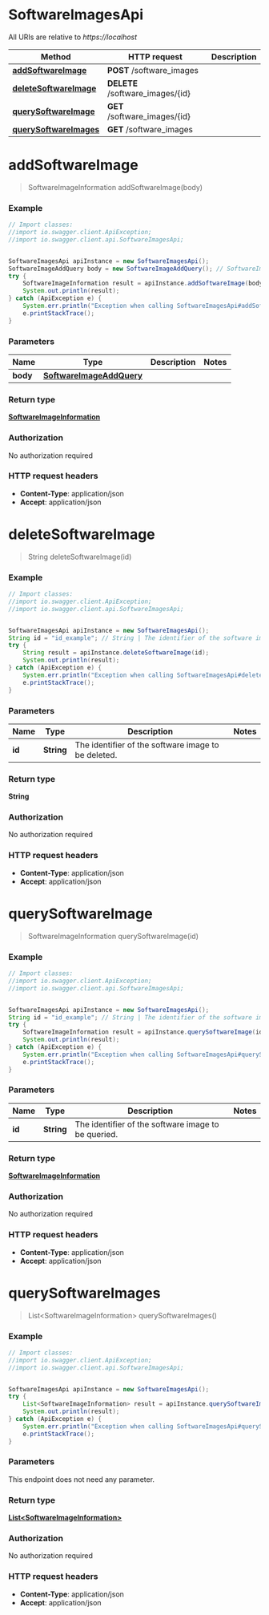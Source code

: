 # SoftwareImagesApi

All URIs are relative to *https://localhost*

Method | HTTP request | Description
------------- | ------------- | -------------
[**addSoftwareImage**](SoftwareImagesApi.md#addSoftwareImage) | **POST** /software_images | 
[**deleteSoftwareImage**](SoftwareImagesApi.md#deleteSoftwareImage) | **DELETE** /software_images/{id} | 
[**querySoftwareImage**](SoftwareImagesApi.md#querySoftwareImage) | **GET** /software_images/{id} | 
[**querySoftwareImages**](SoftwareImagesApi.md#querySoftwareImages) | **GET** /software_images | 


<a name="addSoftwareImage"></a>
# **addSoftwareImage**
> SoftwareImageInformation addSoftwareImage(body)



### Example
```java
// Import classes:
//import io.swagger.client.ApiException;
//import io.swagger.client.api.SoftwareImagesApi;


SoftwareImagesApi apiInstance = new SoftwareImagesApi();
SoftwareImageAddQuery body = new SoftwareImageAddQuery(); // SoftwareImageAddQuery | 
try {
    SoftwareImageInformation result = apiInstance.addSoftwareImage(body);
    System.out.println(result);
} catch (ApiException e) {
    System.err.println("Exception when calling SoftwareImagesApi#addSoftwareImage");
    e.printStackTrace();
}
```

### Parameters

Name | Type | Description  | Notes
------------- | ------------- | ------------- | -------------
 **body** | [**SoftwareImageAddQuery**](SoftwareImageAddQuery.md)|  |

### Return type

[**SoftwareImageInformation**](SoftwareImageInformation.md)

### Authorization

No authorization required

### HTTP request headers

 - **Content-Type**: application/json
 - **Accept**: application/json

<a name="deleteSoftwareImage"></a>
# **deleteSoftwareImage**
> String deleteSoftwareImage(id)



### Example
```java
// Import classes:
//import io.swagger.client.ApiException;
//import io.swagger.client.api.SoftwareImagesApi;


SoftwareImagesApi apiInstance = new SoftwareImagesApi();
String id = "id_example"; // String | The identifier of the software image to be deleted.
try {
    String result = apiInstance.deleteSoftwareImage(id);
    System.out.println(result);
} catch (ApiException e) {
    System.err.println("Exception when calling SoftwareImagesApi#deleteSoftwareImage");
    e.printStackTrace();
}
```

### Parameters

Name | Type | Description  | Notes
------------- | ------------- | ------------- | -------------
 **id** | **String**| The identifier of the software image to be deleted. |

### Return type

**String**

### Authorization

No authorization required

### HTTP request headers

 - **Content-Type**: application/json
 - **Accept**: application/json

<a name="querySoftwareImage"></a>
# **querySoftwareImage**
> SoftwareImageInformation querySoftwareImage(id)



### Example
```java
// Import classes:
//import io.swagger.client.ApiException;
//import io.swagger.client.api.SoftwareImagesApi;


SoftwareImagesApi apiInstance = new SoftwareImagesApi();
String id = "id_example"; // String | The identifier of the software image to be queried.
try {
    SoftwareImageInformation result = apiInstance.querySoftwareImage(id);
    System.out.println(result);
} catch (ApiException e) {
    System.err.println("Exception when calling SoftwareImagesApi#querySoftwareImage");
    e.printStackTrace();
}
```

### Parameters

Name | Type | Description  | Notes
------------- | ------------- | ------------- | -------------
 **id** | **String**| The identifier of the software image to be queried. |

### Return type

[**SoftwareImageInformation**](SoftwareImageInformation.md)

### Authorization

No authorization required

### HTTP request headers

 - **Content-Type**: application/json
 - **Accept**: application/json

<a name="querySoftwareImages"></a>
# **querySoftwareImages**
> List&lt;SoftwareImageInformation&gt; querySoftwareImages()



### Example
```java
// Import classes:
//import io.swagger.client.ApiException;
//import io.swagger.client.api.SoftwareImagesApi;


SoftwareImagesApi apiInstance = new SoftwareImagesApi();
try {
    List<SoftwareImageInformation> result = apiInstance.querySoftwareImages();
    System.out.println(result);
} catch (ApiException e) {
    System.err.println("Exception when calling SoftwareImagesApi#querySoftwareImages");
    e.printStackTrace();
}
```

### Parameters
This endpoint does not need any parameter.

### Return type

[**List&lt;SoftwareImageInformation&gt;**](SoftwareImageInformation.md)

### Authorization

No authorization required

### HTTP request headers

 - **Content-Type**: application/json
 - **Accept**: application/json

